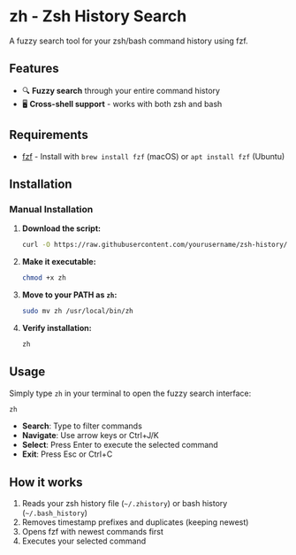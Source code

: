 # zh - Zsh History Search

A fuzzy search tool for your zsh/bash command history using fzf.

## Features

- 🔍 **Fuzzy search** through your entire command history
- 🖥️ **Cross-shell support** - works with both zsh and bash


## Requirements

- [fzf](https://github.com/junegunn/fzf) - Install with `brew install fzf` (macOS) or `apt install fzf` (Ubuntu)

## Installation

### Manual Installation

1. **Download the script:**
   ```bash
   curl -O https://raw.githubusercontent.com/yourusername/zsh-history/main/zh
   ```

2. **Make it executable:**
   ```bash
   chmod +x zh
   ```

3. **Move to your PATH as `zh`:**
   ```bash
   sudo mv zh /usr/local/bin/zh
   ```

4. **Verify installation:**
   ```bash
   zh
   ```

## Usage

Simply type `zh` in your terminal to open the fuzzy search interface:

```bash
zh
```

- **Search**: Type to filter commands
- **Navigate**: Use arrow keys or Ctrl+J/K
- **Select**: Press Enter to execute the selected command
- **Exit**: Press Esc or Ctrl+C

## How it works

1. Reads your zsh history file (`~/.zhistory`) or bash history (`~/.bash_history`)
2. Removes timestamp prefixes and duplicates (keeping newest)
3. Opens fzf with newest commands first
4. Executes your selected command
